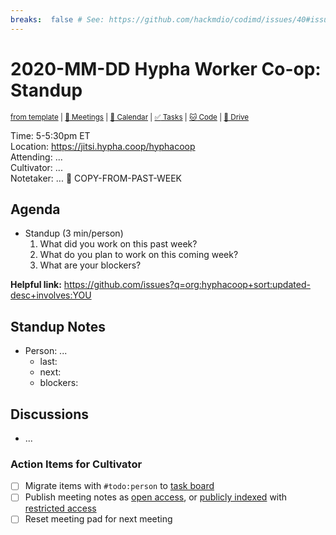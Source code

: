 ```yaml
---
breaks:  false # See: https://github.com/hackmdio/codimd/issues/40#issuecomment-172927690
---
```

# 2020-MM-DD Hypha Worker Co-op: Standup

<sup>[from template][template] | [:notebook: Meetings][meetings] | [:date: Calendar][calendar] | [:white_check_mark: Tasks][tasks] | [:cat: Code][gh] | [:open_file_folder: Drive][drive]</sup>

Time:       5-5:30pm ET  
Location:   https://jitsi.hypha.coop/hyphacoop  
Attending:  ...  
Cultivator: ...  
Notetaker:  ... :raising_hand: COPY-FROM-PAST-WEEK

## Agenda

- Standup (3 min/person)
  1. What did you work on this past week?
  2. What do you plan to work on this coming week?
  3. What are your blockers?
  
**Helpful link:** https://github.com/issues?q=org:hyphacoop+sort:updated-desc+involves:YOU

## Standup Notes

- Person: ...
	- last: 
	- next: 
	- blockers: 

## Discussions

- ...


### Action Items for Cultivator

- [ ] Migrate items with `#todo:person` to [task board][tasks]
- [ ] Publish meeting notes as [open access][public], or [publicly indexed][index] with [restricted access][private]
- [ ] Reset meeting pad for next meeting

<!-- Links: Important -->
[template]: https://link.hypha.coop/standup-template
[meetings]: https://link.hypha.coop/meetings
[calendar]: https://link.hypha.coop/calendar
[tasks]:    https://link.hypha.coop/tasks
[gh]:       https://link.hypha.coop/gh
[drive]:    https://link.hypha.coop/drive

<!-- Links: Archive -->
[public]:   https://github.com/hyphacoop/organizing/new/master?filename=_posts/meeting-notes/2020-MM-DD-standup.md
[index]:    https://github.com/hyphacoop/organizing/new/master?filename=_posts/private/meeting-notes/2020-MM-DD-standup.md&value=Oops%21%20The%20notes%20from%20%2A%2A%7B%7B%20page.date%20%7C%20date%3A%20%22%25Y-%25m-%25d%22%20%7D%7D%20%7B%7B%20page.title%20%7D%7D%2A%2A%20is%20not%20open%20to%20public%20%3Alock%3A%0A%0AIf%20you%20have%20privileged%20access%2C%20you%20can%20%3Ca%20href%3D%22%7B%7B%20site.organizing-private%20%7D%7D%2F%7B%7B%20page.path%20%7C%20remove%3A%20%27_posts%2Fprivate%2F%27%20%7D%7D%22%3E%2A%2Aview%20the%20notes%20here%2A%2A%3C%2Fa%3E%20%3Akey%3A%0A%0APlease%20see%20the%20_Working%20Open_%20guidelines%20in%20our%20%5BHandbook%5D%28https%3A%2F%2Fhandbook.hypha.coop%2Fworking-open.html%29.
[private]:  https://github.com/hyphacoop/organizing-private/new/master?filename=_posts/meeting-notes/2020-MM-DD-standup.md